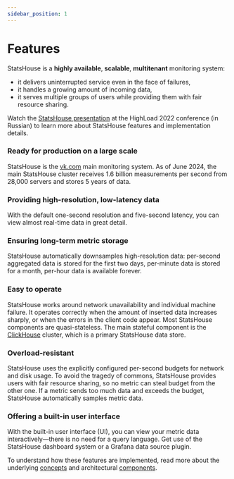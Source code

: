 ```yaml
---
sidebar_position: 1
---
```


# Features

StatsHouse is a **highly available**, **scalable**, **multitenant** monitoring system:
* it delivers uninterrupted service even in the face of failures,
* it handles a growing amount of incoming data,
* it serves multiple groups of users while providing them with fair resource sharing.

Watch the [StatsHouse presentation](https://youtu.be/gs2_PGgPVwU) at the HighLoad 2022 conference (in Russian)
to learn more about StatsHouse features and implementation details.   

### Ready for production on a large scale

StatsHouse is the [vk.com](https://vk.com) main monitoring system. As of June 2024, the main StatsHouse cluster
receives 1.6 billion measurements per second from 28,000 servers and stores 5 years of data.

### Providing high-resolution, low-latency data

With the default one-second resolution and five-second latency, you can view almost real-time data in great detail.

### Ensuring long-term metric storage

StatsHouse automatically downsamples high-resolution data: per-second aggregated data is stored for the first two
days, per-minute data is stored for a month, per-hour data is available forever.

### Easy to operate

StatsHouse works around network unavailability and individual machine failure.
It operates correctly when the amount of inserted data increases sharply,
or when the errors in the client code appear.
Most StatsHouse components are quasi-stateless. The main stateful component is the
[ClickHouse](https://clickhouse.com) cluster, which is a primary StatsHouse data store.

### Overload-resistant

StatsHouse uses the explicitly configured per-second budgets for network and disk usage.
To avoid the tragedy of commons, StatsHouse provides users with fair resource sharing,
so no metric can steal budget from the other one.
If a metric sends too much data and exceeds the budget, StatsHouse automatically samples metric data.

### Offering a built-in user interface

With the built-in user interface (UI), you can view your metric data interactively—there is no need for
a query language. Get use of the StatsHouse dashboard system or a Grafana data source plugin.

To understand how these features are implemented, read more about the underlying [concepts](concepts.md) and 
architectural [components](components.md).
